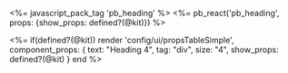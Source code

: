 <%= javascript_pack_tag 'pb_heading' %>
<%= pb_react('pb_heading', props: {show_props: defined?(@kit)}) %>

<%=
if(defined?(@kit))
  render 'config/ui/propsTableSimple',
    component_props: {
        text: "Heading 4",
        tag: "div",
        size: "4",
        show_props: defined?(@kit) }
end %>
